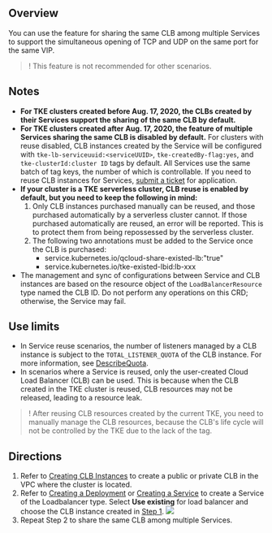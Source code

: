 ## Overview
You can use the feature for sharing the same CLB among multiple Services to support the simultaneous opening of TCP and UDP on the same port for the same VIP.
>! This feature is not recommended for other scenarios.
>



## Notes 
- **For TKE clusters created before Aug. 17, 2020, the CLBs created by their Services support the sharing of the same CLB by default.**
- **For TKE clusters created after Aug. 17, 2020, the feature of multiple Services sharing the same CLB is disabled by default.**
For clusters with reuse disabled, CLB instances created by the Service will be configured with `tke-lb-serviceuuid:<serviceUUID>`, `tke-createdBy-flag:yes`, and `tke-clusterId:cluster ID` tags by default. All Services use the same batch of tag keys, the number of which is controllable. If you need to reuse CLB instances for Services, [submit a ticket](https://console.intl.cloud.tencent.com/workorder/category) for application.
- **If your cluster is a TKE serverless cluster, CLB reuse is enabled by default, but you need to keep the following in mind:**
	1. Only CLB instances purchased manually can be reused, and those purchased automatically by a serverless cluster cannot. If those purchased automatically are reused, an error will be reported. This is to protect them from being repossessed by the serverless cluster.
	2. The following two annotations must be added to the Service once the CLB is purchased:
		- service.kubernetes.io/qcloud-share-existed-lb:"true"
		- service.kubernetes.io/tke-existed-lbid:lb-xxx
- The management and sync of configurations between Service and CLB instances are based on the resource object of the `LoadBalancerResource` type named the CLB ID. Do not perform any operations on this CRD; otherwise, the Service may fail.


## Use limits
- In Service reuse scenarios, the number of listeners managed by a CLB instance is subject to the `TOTAL_LISTENER_QUOTA` of the CLB instance. For more information, see [DescribeQuota](https://intl.cloud.tencent.com/document/product/214/38187).
- In scenarios where a Service is reused, only the user-created Cloud Load Balancer (CLB) can be used. This is because when the CLB created in the TKE cluster is reused, CLB resources may not be released, leading to a resource leak.

>! After reusing CLB resources created by the current TKE, you need to manually manage the CLB resources, because the CLB's life cycle will not be controlled by the TKE due to the lack of the tag.


## Directions
1. [](id:Step1)Refer to [Creating CLB Instances](https://intl.cloud.tencent.com/document/product/214/6149) to create a public or private CLB in the VPC where the cluster is located.
2. Refer to [Creating a Deployment](https://intl.cloud.tencent.com/document/product/457/30662) or [Creating a Service](https://intl.cloud.tencent.com/document/product/457/36833) to create a Service of the Loadbalancer type. Select **Use existing** for load balancer and choose the CLB instance created in [Step 1](#Step1).
![](https://main.qcloudimg.com/raw/6e98284605215d156a2c945d2a729652.png)
3. Repeat Step 2 to share the same CLB among multiple Services.
